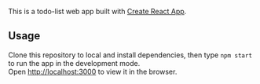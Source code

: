 This is a todo-list web app built with [Create React App](https://github.com/facebook/create-react-app).

## Usage

Clone this repository to local and install dependencies, then type `npm start` to run the app in the development mode.<br>
Open [http://localhost:3000](http://localhost:3000) to view it in the browser.